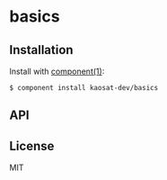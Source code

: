 
# basics

  

## Installation

  Install with [component(1)](http://component.io):

    $ component install kaosat-dev/basics

## API



## License

  MIT
